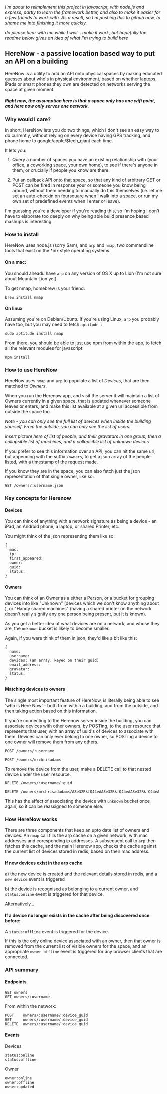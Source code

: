 _I'm about to reimplement this project in javascript, with node.js and express, partly to learn the framework better, and also to make it easier for a few friends to work with. As a result, so I'm pushing this to github now, to shame me into finishing it more quickly._

_do please bear with me while I well… make it work, but hopefully the readme below gives an idea of what I'm trying to build here_

## HereNow - a passive location based way to put an API on a building

HereNow is a utility to add an API onto physical spaces by making educated guesses about who's in physical environment, based on whether laptops, iPads or smart phones they own are detected on networks serving the space at given moment. 

##### Right now, the assumption here is that a space only has one wifi point, and here now only serves one network.

### Why would I care?

In short, HereNow lets you do two things, which I don't see an easy way to do currently, without relying on every device having GPS tracking, and phone home to google/apple/$tech_giant each time.

It lets you:

1) Query a number of spaces you have an existing relationship with (your office, a coworking space, your own home), to see if there's anyone in them, or crucially if people you know are there.

2) Put an callback API onto that space, so that any kind of arbitrary GET or POST can be fired in response your or someone you know being around, without them needing to manually do this themselves (i.e. let me set an auto-checkin on foursquare when I walk into a space, or run my own set of predefined events when I enter or leave). 

I'm guessing you're a developer if you're reading this, so I'm hoping I don't have to elaborate too deeply on why being able build presence based mashups is interesting.

### How to install

HereNow uses node.js (sorry Sam), and `arp` and `nmap`, two commandline tools that exist on the *nix style operating systems.

#### On a mac:

You should alreadu have `arp` on any version of OS X up to Lion (I'm not sure about Mountain Lion yet)

To get nmap, homebrew is your friend:

    brew install nmap

#### On linux

Assuming you're on Debian/Ubuntu if you're using Linux, `arp` you probably have too, but you may need to fetch `aptitude `:

    sudo aptitude install nmap

From there, you should be able to just use npm from within the app, to fetch all the relevant modules for javascript:

    npm install


### How to use HereNow

HereNow uses `nmap` and `arp` to populate a list of _Devices_, that are then matched to _Owners_.

When you run the Herenow app, and visit the server it will maintain a list of Owners currently in a given space, that is updated whenever someone leaves or enters, and make this list available at a given url accessible from outside the space too.

*Note - you can only see the full list of devices when inside the building yourself. From the outside, you can only see the list of users.*

_insert picture here of list of people, and their gravatars in one group, then a collapsible list of machines, and a collapsible list of unknown devices_

If you prefer to see this information over an API, you can hit the same url, but appending with the suffix `/owners`, to get a json array of the people listed, with a timestamp of the request made.

If you know they are in the space, you can also fetch just the json representation of that single owner, like so:

    GET /owners/:username.json



### Key concepts for Herenow

#### Devices

You can think of anything with a network signature as being a device - an iPad, an Android phone, a laptop, or shared Printer, etc.

You might think of the json representing them like so:

    { 
      mac:
      ip:
      first_appeared:
      owner:
      guid:
      status:
    }

#### Owners

You can think of an Owner as a either a Person, or a bucket for grouping devices into like "Unknown" (devices which we don't know anything about ), or "Handy shared machines" (having a shared printer on the network doesn't really signify any one person being present, but it is known).

As you get a better idea of what devices are on a network, and whose they are, the `unknown` bucket is likely to become smaller.

Again, if you were think of them in json, they'd like a bit like this:

    {
      name:
      username:
      devices: (an array, keyed on their guid)
      email_address:
      gravatar:
      status:
    }

#### Matching devices to owners 

The single most important feature of HereNow, is literally being able to see 'who is Here Now' - both from within a building, and from the outside, and then taking action based on this information.

If you're connecting to the Herenow server inside the building, you can associate devices with other owners, by POSTing, to the user resource that represents that user, with an array of uuid's of devices to associate with them. Devices can only ever belong to one owner, so POSTing a device to one owner will remove them from any others.

    POST /owners/:username

    POST /owners/mrchrisadams

To remove the device from the user, make a DELETE call to that nested device under the user resource.

    DELETE /owners/:username/:guid

    DELETE /owners/mrchrisadadams/A8e32RkfQ44eAA8e32RkfQ44eAA8e32RkfQ44eA

This has the affect of associating the device with `unknown` bucket once again, so it can be reassigned to someone else.



### How HereNow works

There are three components that keep an upto date list of owners and devices. An `nmap` call fills the arp cache on a given network, with mac addresses and coresponding ip addresses. A subsequent call to `arp` then fetches this cache, and the main Herenow app, checks the cache against the current list of devices stored in redis, based on their mac address.

#### If new devices exist in the arp cache

a) the new device is created and the relevant details stored in redis, and a `new device` event is triggered

b) the device is recognised as belonging to a current owner, and `status:online` event is triggered for that device.

Alternatively…

#### If a device no longer exists in the cache after being discovered once before:

A `status:offline` event is triggered for the device. 

If this is the only online device associated with an owner, then that owner is removed from the current list of visible owners for the space, and an appropriate `owner offline` event is triggered for any browser clients that are connected.

### API summary

#### Endpoints

    GET owners
    GET owners/:username

From within the network:

    POST    owners/:username/:device_guid
    GET     owners/:username/:device_guid
    DELETE  owners/:username/:device_guid

#### Events

Devices

    status:online
    status:offline

Owner

    owner:online
    owner:offline
    owner:updated